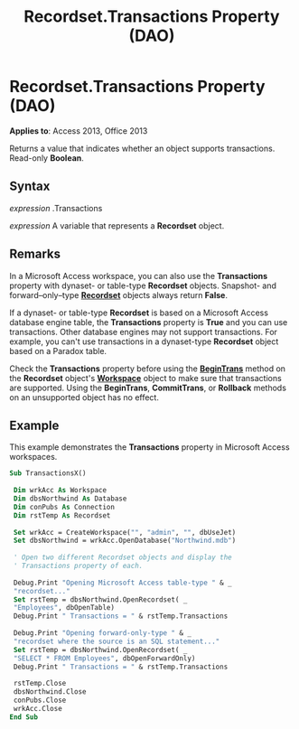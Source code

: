 ﻿---
title: Recordset.Transactions Property (DAO)
TOCTitle: Transactions Property
ms:assetid: 7830c056-8d6a-7942-7993-aa04b29cd77f
ms:mtpsurl: https://msdn.microsoft.com/library/Ff196110(v=office.15)
ms:contentKeyID: 48545746
ms.date: 09/18/2015
mtps_version: v=office.15
---

# Recordset.Transactions Property (DAO)


**Applies to**: Access 2013, Office 2013

Returns a value that indicates whether an object supports transactions. Read-only **Boolean**.

## Syntax

*expression* .Transactions

*expression* A variable that represents a **Recordset** object.

## Remarks

In a Microsoft Access workspace, you can also use the **Transactions** property with dynaset- or table-type **Recordset** objects. Snapshot- and forward–only–type **[Recordset](recordset-object-dao.md)** objects always return **False**.

If a dynaset- or table-type **Recordset** is based on a Microsoft Access database engine table, the **Transactions** property is **True** and you can use transactions. Other database engines may not support transactions. For example, you can't use transactions in a dynaset-type **Recordset** object based on a Paradox table.

Check the **Transactions** property before using the **[BeginTrans](dbengine-begintrans-method-dao.md)** method on the **Recordset** object's **[Workspace](workspace-object-dao.md)** object to make sure that transactions are supported. Using the **BeginTrans**, **CommitTrans**, or **Rollback** methods on an unsupported object has no effect.

## Example

This example demonstrates the **Transactions** property in Microsoft Access workspaces.

```vb 
Sub TransactionsX() 
 
 Dim wrkAcc As Workspace 
 Dim dbsNorthwind As Database 
 Dim conPubs As Connection 
 Dim rstTemp As Recordset 
 
 Set wrkAcc = CreateWorkspace("", "admin", "", dbUseJet) 
 Set dbsNorthwind = wrkAcc.OpenDatabase("Northwind.mdb") 
 
 ' Open two different Recordset objects and display the 
 ' Transactions property of each. 
 
 Debug.Print "Opening Microsoft Access table-type " & _ 
 "recordset..." 
 Set rstTemp = dbsNorthwind.OpenRecordset( _ 
 "Employees", dbOpenTable) 
 Debug.Print " Transactions = " & rstTemp.Transactions 
 
 Debug.Print "Opening forward-only-type " & _ 
 "recordset where the source is an SQL statement..." 
 Set rstTemp = dbsNorthwind.OpenRecordset( _ 
 "SELECT * FROM Employees", dbOpenForwardOnly) 
 Debug.Print " Transactions = " & rstTemp.Transactions 
 
 rstTemp.Close 
 dbsNorthwind.Close 
 conPubs.Close 
 wrkAcc.Close 
End Sub 
 
```

